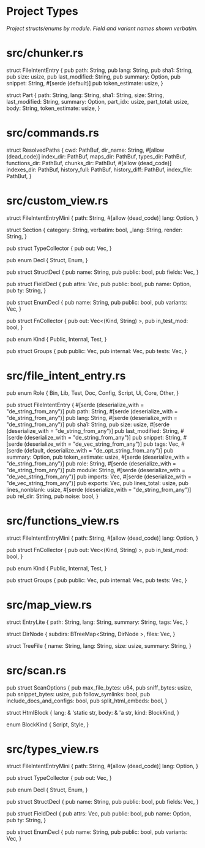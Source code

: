 # Project Types

*Project structs/enums by module. Field and variant names shown verbatim.*

# src/chunker.rs

struct FileIntentEntry {
  pub path: String,
  pub lang: String,
  pub sha1: String,
  pub size: usize,
  pub last_modified: String,
  pub summary: Option<String >,
  pub snippet: String,
#[serde (default)]
  pub token_estimate: usize,
}

struct Part {
  path: String,
  lang: String,
  sha1: String,
  size: String,
  last_modified: String,
  summary: Option<String >,
  part_idx: usize,
  part_total: usize,
  body: String,
  token_estimate: usize,
}

# src/commands.rs

struct ResolvedPaths {
  cwd: PathBuf,
  dir_name: String,
#[allow (dead_code)]
  index_dir: PathBuf,
  maps_dir: PathBuf,
  types_dir: PathBuf,
  functions_dir: PathBuf,
  chunks_dir: PathBuf,
#[allow (dead_code)]
  indexes_dir: PathBuf,
  history_full: PathBuf,
  history_diff: PathBuf,
  index_file: PathBuf,
}

# src/custom_view.rs

struct FileIntentEntryMini {
  path: String,
#[allow (dead_code)]
  lang: Option<String >,
}

struct Section {
  category: String,
  verbatim: bool,
  _lang: String,
  render: String,
}

pub struct TypeCollector {
  pub out: Vec<Decl >,
}

pub enum Decl { Struct, Enum, }

pub struct StructDecl {
  pub name: String,
  pub public: bool,
  pub fields: Vec<FieldDecl >,
}

pub struct FieldDecl {
  pub attrs: Vec<String >,
  pub public: bool,
  pub name: Option<String >,
  pub ty: String,
}

pub struct EnumDecl {
  pub name: String,
  pub public: bool,
  pub variants: Vec<String >,
}

pub struct FnCollector {
  pub out: Vec<(Kind, String) >,
  pub in_test_mod: bool,
}

pub enum Kind { Public, Internal, Test, }

pub struct Groups {
  pub public: Vec<String >,
  pub internal: Vec<String >,
  pub tests: Vec<String >,
}

# src/file_intent_entry.rs

pub enum Role { Bin, Lib, Test, Doc, Config, Script, Ui, Core, Other, }

pub struct FileIntentEntry {
#[serde (deserialize_with = "de_string_from_any")]
  pub path: String,
#[serde (deserialize_with = "de_string_from_any")]
  pub lang: String,
#[serde (deserialize_with = "de_string_from_any")]
  pub sha1: String,
  pub size: usize,
#[serde (deserialize_with = "de_string_from_any")]
  pub last_modified: String,
#[serde (deserialize_with = "de_string_from_any")]
  pub snippet: String,
#[serde (deserialize_with = "de_vec_string_from_any")]
  pub tags: Vec<String >,
#[serde (default, deserialize_with = "de_opt_string_from_any")]
  pub summary: Option<String >,
  pub token_estimate: usize,
#[serde (deserialize_with = "de_string_from_any")]
  pub role: String,
#[serde (deserialize_with = "de_string_from_any")]
  pub module: String,
#[serde (deserialize_with = "de_vec_string_from_any")]
  pub imports: Vec<String >,
#[serde (deserialize_with = "de_vec_string_from_any")]
  pub exports: Vec<String >,
  pub lines_total: usize,
  pub lines_nonblank: usize,
#[serde (deserialize_with = "de_string_from_any")]
  pub rel_dir: String,
  pub noise: bool,
}

# src/functions_view.rs

struct FileIntentEntryMini {
  path: String,
#[allow (dead_code)]
  lang: Option<String >,
}

pub struct FnCollector {
  pub out: Vec<(Kind, String) >,
  pub in_test_mod: bool,
}

pub enum Kind { Public, Internal, Test, }

pub struct Groups {
  pub public: Vec<String >,
  pub internal: Vec<String >,
  pub tests: Vec<String >,
}

# src/map_view.rs

struct EntryLite {
  path: String,
  lang: String,
  summary: String,
  tags: Vec<String >,
}

struct DirNode {
  subdirs: BTreeMap<String, DirNode >,
  files: Vec<TreeFile >,
}

struct TreeFile {
  name: String,
  lang: String,
  size: usize,
  summary: String,
}

# src/scan.rs

pub struct ScanOptions {
  pub max_file_bytes: u64,
  pub sniff_bytes: usize,
  pub snippet_bytes: usize,
  pub follow_symlinks: bool,
  pub include_docs_and_configs: bool,
  pub split_html_embeds: bool,
}

struct HtmlBlock {
  lang: & 'static str,
  body: & 'a str,
  kind: BlockKind,
}

enum BlockKind { Script, Style, }

# src/types_view.rs

struct FileIntentEntryMini {
  path: String,
#[allow (dead_code)]
  lang: Option<String >,
}

pub struct TypeCollector {
  pub out: Vec<Decl >,
}

pub enum Decl { Struct, Enum, }

pub struct StructDecl {
  pub name: String,
  pub public: bool,
  pub fields: Vec<FieldDecl >,
}

pub struct FieldDecl {
  pub attrs: Vec<String >,
  pub public: bool,
  pub name: Option<String >,
  pub ty: String,
}

pub struct EnumDecl {
  pub name: String,
  pub public: bool,
  pub variants: Vec<String >,
}


